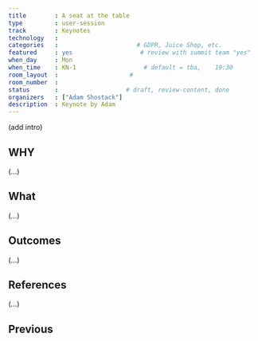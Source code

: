```yaml
---
title        : A seat at the table
type         : user-session
track        : Keynotes
technology   :
categories   :                      # GDPR, Juice Shop, etc.
featured     : yes                   # review with summit team "yes"
when_day     : Mon
when_time    : KN-1                   # default = tba,    19:30
room_layout  :                    #
room_number  :
status       :                   # draft, review-content, done
organizers   : ["Adam Shostack"]
description  : Keynote by Adam
---
```



(add intro)

## WHY

(...)

## What

(...)

## Outcomes

(...)

## References

(...)


## Previous
